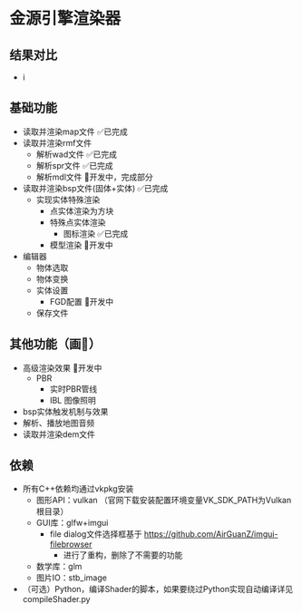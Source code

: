 # 金源引擎渲染器
## 结果对比
- i

## 基础功能
- 读取并渲染map文件 ✅已完成
- 读取并渲染rmf文件
  - 解析wad文件 ✅已完成
  - 解析spr文件 ✅已完成
  - 解析mdl文件 🚀开发中，完成部分
- 读取并渲染bsp文件(固体+实体) ✅已完成
  - 实现实体特殊渲染
    - 点实体渲染为方块 
    - 特殊点实体渲染
      - 图标渲染 ✅已完成
    - 模型渲染 🚀开发中
- 编辑器
  - 物体选取
  - 物体变换
  - 实体设置
    - FGD配置 🚀开发中
  - 保存文件
## 其他功能（画🍕）
- 高级渲染效果 🚀开发中
  - PBR
    - 实时PBR管线
    - IBL 图像照明
- bsp实体触发机制与效果
- 解析、播放地图音频
- 读取并渲染dem文件
## 依赖
- 所有C++依赖均通过vkpkg安装
  - 图形API：vulkan （官网下载安装配置环境变量VK_SDK_PATH为Vulkan根目录）
  - GUI库：glfw+imgui
    - file dialog文件选择框基于 https://github.com/AirGuanZ/imgui-filebrowser
    	- 进行了重构，删除了不需要的功能
  - 数学库：glm
  - 图片IO：stb_image
- （可选）Python，编译Shader的脚本，如果要绕过Python实现自动编译详见compileShader.py